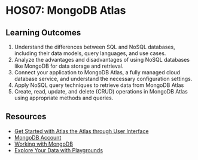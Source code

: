 # HOS07: MongoDB Atlas
##  Learning Outcomes
1.	Understand the differences between SQL and NoSQL databases, including their data models, query languages, and use cases.
2.	Analyze the advantages and disadvantages of using NoSQL databases like MongoDB for data storage and retrieval.
3.	Connect your application to MongoDB Atlas, a fully managed cloud database service, and understand the necessary configuration settings.
4.	Apply NoSQL query techniques to retrieve data from MongoDB Atlas
5.	Create, read, update, and delete (CRUD) operations in MongoDB Atlas using appropriate methods and queries.

## Resources
* [Get Started with Atlas the Atlas through User Interface](https://www.mongodb.com/docs/atlas/getting-started/)
* [MongoDB Account](https://account.mongodb.com/account/login?n=%2Fv2%2F5d7415b4cf09a28b6f6c1a31%23%2Fclusters)
* [Working with MongoDB](https://code.visualstudio.com/docs/azure/mongodb)
* [Explore Your Data with Playgrounds](https://www.mongodb.com/docs/mongodb-vscode/playgrounds/)
